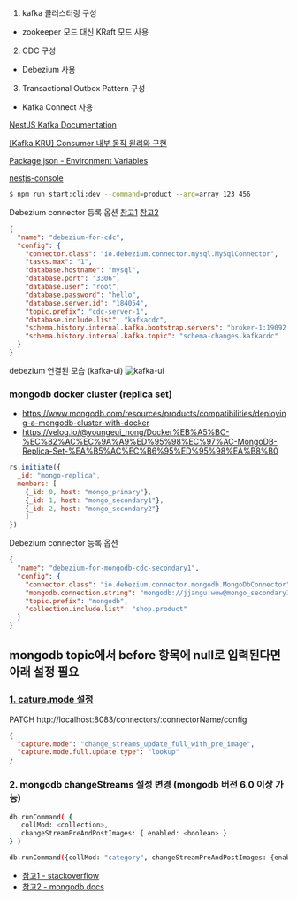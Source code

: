 1. kafka 클러스터링 구성
  - zookeeper 모드 대신 KRaft 모드 사용
2. CDC 구성
  - Debezium 사용
3. Transactional Outbox Pattern 구성
  - Kafka Connect 사용

[NestJS Kafka Documentation](https://docs.nestjs.com/microservices/kafka) 

[[Kafka KRU] Consumer 내부 동작 원리와 구현](https://devocean.sk.com/community/detail.do?ID=165478&boardType=DEVOCEAN_STUDY&page=1)

[Package.json - Environment Variables](https://docs.npmjs.com/cli/v7/using-npm/config#environment-variables)

[nestjs-console](https://www.npmjs.com/package/nestjs-console)
```bash
$ npm run start:cli:dev --command=product --arg=array 123 456
```

Debezium connector 등록 옵션
[참고1](https://debezium.io/documentation/reference/stable/tutorial.html#deploying-mysql-connector)
[참고2](https://debezium.io/documentation/reference/stable/connectors/mysql.html#mysql-connector-properties)
```json
{
  "name": "debezium-for-cdc",  
  "config": {  
    "connector.class": "io.debezium.connector.mysql.MySqlConnector",
    "tasks.max": "1",  
    "database.hostname": "mysql",  
    "database.port": "3306",
    "database.user": "root",
    "database.password": "hello",
    "database.server.id": "184054",  
    "topic.prefix": "cdc-server-1",  
    "database.include.list": "kafkacdc",  
    "schema.history.internal.kafka.bootstrap.servers": "broker-1:19092, broker-2:19092, broker-3:19092",  
    "schema.history.internal.kafka.topic": "schema-changes.kafkacdc"  
  }
}
```

debezium 연결된 모습 (kafka-ui)
![kafka-ui](https://github.com/user-attachments/assets/d161d95f-5626-413d-931f-9bd15865bf65)

### mongodb docker cluster (replica set)
- https://www.mongodb.com/resources/products/compatibilities/deploying-a-mongodb-cluster-with-docker
- https://velog.io/@youngeui_hong/Docker%EB%A5%BC-%EC%82%AC%EC%9A%A9%ED%95%98%EC%97%AC-MongoDB-Replica-Set-%EA%B5%AC%EC%B6%95%ED%95%98%EA%B8%B0
```js
rs.initiate({
  _id: "mongo-replica", 
  members: [
    {_id: 0, host: "mongo_primary"}, 
    {_id: 1, host: "mongo_secondary1"}, 
    {_id: 2, host: "mongo_secondary2"}
    ]
})
```

Debezium connector 등록 옵션
```json
{
  "name": "debezium-for-mongodb-cdc-secondary1",
  "config": {
    "connector.class": "io.debezium.connector.mongodb.MongoDbConnector",
    "mongodb.connection.string": "mongodb://jjangu:wow@mongo_secondary1:27017/?replicaSet=mongo-replica",
    "topic.prefix": "mongodb",
    "collection.include.list": "shop.product"
  }
}
```

## mongodb topic에서 before 항목에 null로 입력된다면 아래 설정 필요

### [1. cature.mode 설정](https://debezium.io/documentation/reference/stable/connectors/mongodb.html#mongodb-property-capture-mode)
PATCH http://localhost:8083/connectors/:connectorName/config
```json
{
  "capture.mode": "change_streams_update_full_with_pre_image",
  "capture.mode.full.update.type": "lookup"
}
```
### 2. mongodb changeStreams 설정 변경 (mongodb 버전 6.0 이상 가능)
```sh
db.runCommand( {
   collMod: <collection>,
   changeStreamPreAndPostImages: { enabled: <boolean> }
} )
```
```sh
db.runCommand({collMod: "category", changeStreamPreAndPostImages: {enabled: true}})
```
- [참고1 - stackoverflow](https://stackoverflow.com/questions/77287900/debezium-connect-doesnt-provide-before-field-after-updating-an-item)
- [참고2 - mongodb docs](https://www.mongodb.com/ko-kr/docs/v6.0/reference/command/collMod/#change-streams-with-document-pre--and-post-images)